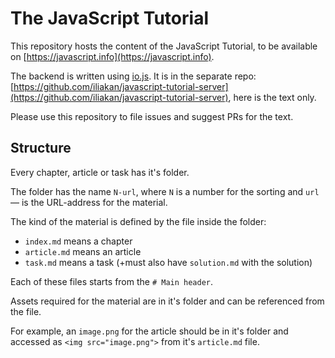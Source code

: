 
# The JavaScript Tutorial

This repository hosts the content of the JavaScript Tutorial, to be available on [https://javascript.info](https://javascript.info).

The backend is written using [io.js](https://iojs.org/en/index.html). It is in the separate repo: [https://github.com/iliakan/javascript-tutorial-server](https://github.com/iliakan/javascript-tutorial-server), here is the text only.

Please use this repository to file issues and suggest PRs for the text.

## Structure

Every chapter, article or task has it's folder.

The folder has the name `N-url`, where `N` is a number for the sorting and `url` — is the URL-address for the material.

The kind of the material is defined by the file inside the folder:

  - `index.md` means a chapter
  - `article.md` means an article
  - `task.md` means a task (+must also have `solution.md` with the solution)

Each of these files starts from the `# Main header`.

Assets required for the material are in it's folder and can be referenced from the file.

For example, an `image.png` for the article should be in it's folder and accessed as `<img src="image.png">` from it's `article.md` file.
